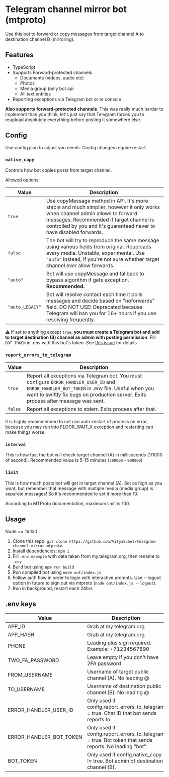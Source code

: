 # Telegram channel mirror bot (mtproto)

Use this bot to forward or copy messages from target channel A to destination channel B (mirroring).

## Features

- TypeScript
- Supports Forward-protected channels
  - Documents (videos, audio etc)
  - Photos
  - Media group (only bot api
  - All text entities
- Reporting exceptions via Telegram bot or to console

**Also supports forward-protected channels**. This was really much harder to implement than you think, let's just say that Telegram forces you to reupload absolutely everything before posting it somewhere else.

## Config

Use config.json to adjust you needs. Config changes require restart.

### `native_copy`

Controls how bot copies posts from target channel.

Allowed options:

Value|Description
---|---
`true`|Use copyMessage method in API. It's more stable and much simplier, however it only works when channel admin allows to forward messages. Recommended if target channel is controlled by you and it's guaranteed never to have disabled forwards.
`false`|The bot will try to reproduce the same message using various fields from original. Reuploads every media. Unstable, experimental. Use `"auto"` instead, if you're not sure whether target channel ever allow forwards.
`"auto"`|Bot will use copyMessage and fallback to bypass algorithm if gets exception. **Recommended.**
`"auto_LEGACY"`|Bot will resolve contact each time it polls messages and decide based on "noforwards" field. DO NOT USE! Deprecated because Telegram will ban you for 16+ hours if you use resolving frequently.

⚠️ If set to anything except `true`, **you must create a Telegram bot and add to target destination (B) channel as admin with posting permission**. Fill `BOT_TOKEN` in .env with this bot's token. See [this issue](https://github.com/alik0211/mtproto-core/issues/148) for details.

### `report_errors_to_telegram`

Value|Description
---|---
`true`|Report all exceptions via Telegram bot. You must configure `ERROR_HANDLER_USER_ID` and `ERROR_HANDLER_BOT_TOKEN` in .env file. Useful when you want to swiftly fix bugs on production server. Exits process after message was sent.
`false`|Report all exceptions to stderr. Exits process after that.

It is highly recommended to not use auto-restart of process on error, because you may run into FLOOR_WAIT_X exception and restarting can make things worse.

### `interval`

This is how fast the bot will check target channel (A) in milliseconds (1/1000 of second). Recommended value is 5-15 minutes (`300000` - `900000`)

### `limit`

This is how much posts bot will get in target channel (A). Set as high as you want, but remember that message with multiple media (media group) is separate messages! So it's recommended to set it more than 10.

According to MTProto documentation, maximum limit is 100.

## Usage

Node >= 16.13.1

1. Clone this repo: `git clone https://github.com/VityaSchel/telegram-channel-mirror-mtproto`
2. Install dependencies: `npm i`
3. Fill `.env.example` with data taken from my.telegram.org, then rename to `.env`
4. Build bot using `npm run build`
5. Run compiled bot using `node out/index.js`
6. Follow auth flow in order to login with interactive prompts. Use --logout option in future to sign out via mtproto (`node out/index.js --logout`).
7. Run in background, restart each 24hrs

## .env keys

Value|Description
---|---
APP_ID|Grab at my.telegram.org
APP_HASH|Grab at my.telegram.org
PHONE|Leading plus sign required. Example: +71234567890
TWO_FA_PASSWORD|Leave empty if you don't have 2FA password
FROM_USERNAME|Username of target public channel (A). No leading @
TO_USERNAME|Username of destination public channel (B). No leading @
ERROR_HANDLER_USER_ID|Only used if config.report_errors_to_telegram = true. Chat ID that bot sends reports to.
ERROR_HANDLER_BOT_TOKEN|Only used if config.report_errors_to_telegram = true. Bot token that sends reports. No leading "bot".
BOT_TOKEN|Only used if config.native_copy != true. Bot admin of destination channel (B). 
